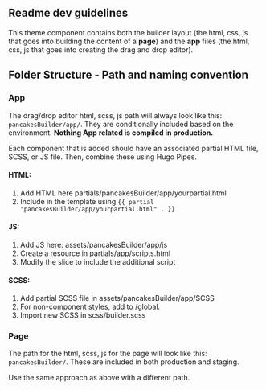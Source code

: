 ## Readme dev guidelines

This theme component contains both the builder layout (the html, css, js that goes into building the content of a **page**) and the **app** files (the html, css, js that goes into creating the drag and drop editor).

## Folder Structure - Path and naming convention

### App
The drag/drop editor html, scss, js path will always look like this: `pancakesBuilder/app/`. They are conditionally included based on the environment. **Nothing App related is compiled in production.**

Each component that is added should have an associated partial HTML file, SCSS, or JS file. Then, combine these using Hugo Pipes. 

#### HTML:
1. Add HTML here partials/pancakesBuilder/app/yourpartial.html
2. Include in the template using `{{ partial "pancakesBuilder/app/yourpartial.html" . }}`

#### JS:
1. Add JS here: assets/pancakesBuilder/app/js
2. Create a resource in partials/app/scripts.html
3. Modify the slice to include the additional script

#### SCSS:
1. Add partial SCSS file in assets/pancakesBuilder/app/SCSS
2. For non-component styles, add to /global.
3. Import new SCSS in scss/builder.scss

### Page
The path for the html, scss, js for the page will look like this: `pancakesBuilder/`. These are included in both production and staging.

Use the same approach as above with a different path. 